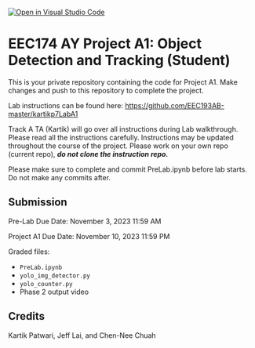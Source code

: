 [![Open in Visual Studio Code](https://classroom.github.com/assets/open-in-vscode-718a45dd9cf7e7f842a935f5ebbe5719a5e09af4491e668f4dbf3b35d5cca122.svg)](https://classroom.github.com/online_ide?assignment_repo_id=12662443&assignment_repo_type=AssignmentRepo)
# EEC174 AY Project A1: Object Detection and Tracking (Student)

This is your private repository containing the code for Project A1. Make changes and push to this repository to complete the project.

Lab instructions can be found here: https://github.com/EEC193AB-master/kartikp7LabA1

Track A TA (Kartik) will go over all instructions during Lab walkthrough. Please read all the instructions carefully. Instructions may be updated throughout the course of the project.
Please work on your own repo (current repo), ***do not clone the instruction repo.***

Please make sure to complete and commit PreLab.ipynb before lab starts. Do not make any commits after.

## Submission

Pre-Lab Due Date: November 3, 2023 11:59 AM

Project A1 Due Date: November 10, 2023 11:59 PM

Graded files:
- ```PreLab.ipynb```
- ```yolo_img_detector.py```
- ```yolo_counter.py```
- Phase 2 output video

## Credits
Kartik Patwari, Jeff Lai, and Chen-Nee Chuah
